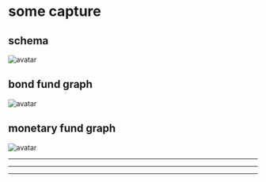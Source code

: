 # some capture

## schema
![avatar](schema.png)

## bond fund graph
![avatar](bond_fund.png)

## monetary fund graph
![avatar](monetary_fund.png)

---
---
---

